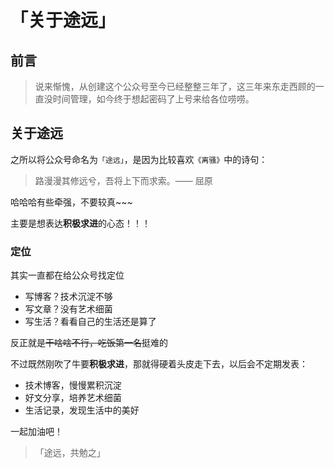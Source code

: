 # 「关于途远」

## 前言

> 说来惭愧，从创建这个公众号至今已经整整三年了，这三年来东走西顾的一直没时间管理，如今终于想起密码了上号来给各位唠唠。

## 关于途远

之所以将公众号命名为`「途远」`，是因为比较喜欢`《离骚》`中的诗句：

> 路漫漫其修远兮，吾将上下而求索。—— 屈原

哈哈哈有些牵强，不要较真~~~

主要是想表达**积极求进**的心态！！！

### 定位

其实一直都在给公众号找定位

- 写博客？技术沉淀不够
- 写文章？没有艺术细菌
- 写生活？看看自己的生活还是算了

反正就是~~干啥啥不行，吃饭第一名~~挺难的

不过既然刚吹了牛要**积极求进**，那就得硬着头皮走下去，以后会不定期发表：

- 技术博客，慢慢累积沉淀
- 好文分享，培养艺术细菌
- 生活记录，发现生活中的美好

一起加油吧！

> 「途远，共勉之」
